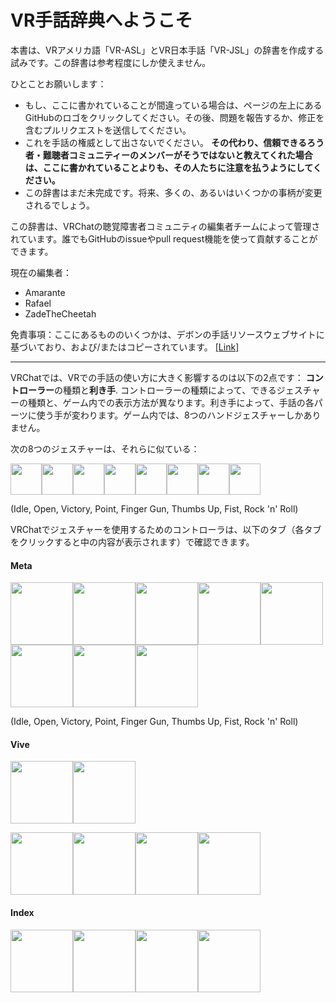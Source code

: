 # VR手話辞典へようこそ

本書は、VRアメリカ語「VR-ASL」とVR日本手話「VR-JSL」の辞書を作成する試みです。この辞書は参考程度にしか使えません。

ひとことお願いします：

* もし、ここに書かれていることが間違っている場合は、ページの左上にあるGitHubのロゴをクリックしてください。その後、問題を報告するか、修正を含むプルリクエストを送信してください。
* これを手話の権威として出さないでください。 **その代わり、信頼できるろう者・難聴者コミュニティーのメンバーがそうではないと教えてくれた場合は、ここに書かれていることよりも、その人たちに注意を払うようにしてください。**
* この辞書はまだ未完成です。将来、多くの、あるいはいくつかの事柄が変更されるでしょう。

この辞書は、VRChatの聴覚障害者コミュニティの編集者チームによって管理されています。誰でもGitHubのissueやpull request機能を使って貢献することができます。

現在の編集者：

* Amarante
* Rafael
* ZadeTheCheetah

免責事項：ここにあるもののいくつかは、デボンの手話リソースウェブサイトに基づいており、および/またはコピーされています。 [[Link]](https://vrsl.withdevon.xyz)

---

VRChatでは、VRでの手話の使い方に大きく影響するのは以下の2点です： **コントローラー**の種類と**利き手**. コントローラーの種類によって、できるジェスチャーの種類と、ゲーム内での表示方法が異なります。利き手によって、手話の各パーツに使う手が変わります。ゲーム内では、8つのハンドジェスチャーしかありません。

次の8つのジェスチャーは、それらに似ている：

<img src="VRSignLanguageDictionary/assets/images/idle_right.png" height="50" /><img src="/VRSignLanguageDictionary/assets/images/openhand_right.png" height="50" /><img src="/VRSignLanguageDictionary/assets/images/victory_right.png" height="50" /><img src="/VRSignLanguageDictionary/assets/images/point_right.png" height="50" /><img src="/VRSignLanguageDictionary/assets/images/fingergun_right.png" height="50" /><img src="/VRSignLanguageDictionary/assets/images/thumbsup_right.png" height="50" /><img src="/VRSignLanguageDictionary/assets/images/fist_right.png" height="50" /><img src="/VRSignLanguageDictionary/assets/images/rocknroll_right.png" height="50" />

(Idle, Open, Victory, Point, Finger Gun, Thumbs Up, Fist, Rock 'n' Roll)

VRChatでジェスチャーを使用するためのコントローラは、以下のタブ（各タブをクリックすると中の内容が表示されます）で確認できます。

<!-- tabs:start -->

#### **Meta**

<img src="/VRSignLanguageDictionary/assets/images/idle-meta-right.png" height="100" /><img src="/VRSignLanguageDictionary/assets/images/openhand-meta-right.png" height="100" /><img src="/VRSignLanguageDictionary/assets/images/victory-meta-right.png" height="100" /><img src="/VRSignLanguageDictionary/assets/images/point-meta-right.png" height="100" /><img src="/VRSignLanguageDictionary/assets/images/fingergun-meta-right.png" height="100" /><img src="/VRSignLanguageDictionary/assets/images/thumbsup-meta-right.png" height="100" /><img src="/VRSignLanguageDictionary/assets/images/fist-meta-right.png" height="100" /><img src="/VRSignLanguageDictionary/assets/images/rocknroll-meta-right.png" height="100" />

(Idle, Open, Victory, Point, Finger Gun, Thumbs Up, Fist, Rock 'n' Roll)

#### **Vive**

<img src="/VRSignLanguageDictionary/assets/images/idle_right.png" height="100" /><img src="/VRSignLanguageDictionary/assets/images/vive-noinput.png" height="100" />

<img src="/VRSignLanguageDictionary/assets/images/vive-gesture-left.png" height="100" /><img src="/VRSignLanguageDictionary/assets/images/vive-gesture-right.png" height="100" /><img src="/VRSignLanguageDictionary/assets/images/vive-gripgesture-right.png" height="100" /><img src="/VRSignLanguageDictionary/assets/images/vive-triggergesture-right.png" height="100" />

#### **Index**

<img src="/VRSignLanguageDictionary/assets/images/fist_left.png" height="100" /><img src="/VRSignLanguageDictionary/assets/images/fist_right.png" height="100" /><img src="/VRSignLanguageDictionary/assets/images/openhand_left.png" height="100" /><img src="/VRSignLanguageDictionary/assets/images/openhand_right.png" height="100" />

<!-- tabs:end -->